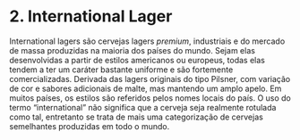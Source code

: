 # 2. International Lager

International lagers são cervejas lagers *premium*, industriais e do mercado de massa produzidas na maioria dos países do mundo. Sejam elas desenvolvidas a partir de estilos americanos ou europeus, todas elas tendem a ter um caráter bastante uniforme e são fortemente comercializadas. Derivada das lagers originais do tipo Pilsner, com variação de cor e sabores adicionais de malte, mas mantendo um amplo apelo. Em muitos países, os estilos são referidos pelos nomes locais do país. O uso do termo “international” não significa que a cerveja seja realmente rotulada como tal, entretanto se trata de mais uma categorização de cervejas semelhantes produzidas em todo o mundo.
